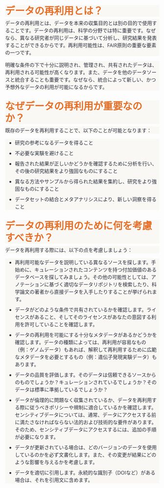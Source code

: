 <h2 id="データの再利用とは？" class="clickable-header top-level-header" style="box-sizing: border-box; margin-top: 2rem; margin-bottom: 0.5rem; line-height: 1.2; font-size: 2rem; font-family: 'Exo 2', sans-serif; color: #e5702a; background-color: #faf8f4;"><span style="box-sizing: border-box; font-weight: bolder;">データの再利用とは？</span></h2>
<p style="box-sizing: border-box; margin-top: 0px; margin-bottom: 1rem; color: #2a2e3d; font-family: 'Open Sans', sans-serif; font-size: 16px; background-color: #faf8f4;">データの再利用とは、データを本来の収集目的とは別の目的で使用することです。データの再利用は、科学の分野では特に重要です。なぜなら、異なる研究者が同じデータに基づいて分析し、研究結果を発表することができるからです。再利用可能性は、FAIR原則の重要な要素の一つです。</p>
<p style="box-sizing: border-box; margin-top: 0px; margin-bottom: 1rem; color: #2a2e3d; font-family: 'Open Sans', sans-serif; font-size: 16px; background-color: #faf8f4;">明確な条件の下で十分に説明され、管理され、共有されたデータは、再利用される可能性が高くなります。また、データを他のデータソースと統合することも重要です。なぜなら、統合によって新しい、かつ予想外なデータの利用が可能になるからです。</p>
<h2 id="なぜデータの再利用が重要なのか？" class="clickable-header top-level-header" style="box-sizing: border-box; margin-top: 2rem; margin-bottom: 0.5rem; line-height: 1.2; font-size: 2rem; font-family: 'Exo 2', sans-serif; color: #e5702a; background-color: #faf8f4;"><a class="anchorjs-link " aria-label="Anchor" data-anchorjs-icon="" href="https://rdmkit.rcos.nii.ac.jp/data-life-cycle/reusing#%E3%81%AA%E3%81%9C%E3%83%87%E3%83%BC%E3%82%BF%E3%81%AE%E5%86%8D%E5%88%A9%E7%94%A8%E3%81%8C%E9%87%8D%E8%A6%81%E3%81%AA%E3%81%AE%E3%81%8B%EF%BC%9F" style="box-sizing: border-box; color: #376ac3; text-decoration-line: none; font-variant-numeric: normal; font-variant-east-asian: normal; font-variant-alternates: normal; font-variant-position: normal; font-kerning: auto; font-optical-sizing: auto; font-feature-settings: normal; font-variation-settings: normal; font-weight: normal; font-stretch: normal; font-size: 1em; line-height: inherit; font-family: anchorjs-icons; position: absolute; margin-left: -1em; padding-right: 0.5em;"></a><span style="box-sizing: border-box; font-weight: bolder;">なぜデータの再利用が重要なのか？</span></h2>
<p style="box-sizing: border-box; margin-top: 0px; margin-bottom: 1rem; color: #2a2e3d; font-family: 'Open Sans', sans-serif; font-size: 16px; background-color: #faf8f4;">既存のデータを再利用することで、以下のことが可能となります：</p>
<ul style="box-sizing: border-box; padding-left: 2rem; margin-top: 0px; margin-bottom: 1rem; color: #2a2e3d; font-family: 'Open Sans', sans-serif; font-size: 16px; background-color: #faf8f4;">
<li style="box-sizing: border-box; margin: 10px 0px;">研究の参考になるデータを得ること</li>
<li style="box-sizing: border-box; margin: 10px 0px;">不必要な実験を避けること</li>
<li style="box-sizing: border-box; margin: 10px 0px;">報告された結果が正しいかどうかを確認するために分析を行い、その後の研究結果をより強固なものにすること</li>
<li style="box-sizing: border-box; margin: 10px 0px;">異なる方法やサンプルから得られた結果を集約し、研究をより強固なものにすること</li>
<li style="box-sizing: border-box; margin: 10px 0px;">データセットの結合とメタアナリシスにより、新しい洞察を得ること</li>
</ul>
<h2 id="データの再利用のために何を考慮すべきか？" class="clickable-header top-level-header" style="box-sizing: border-box; margin-top: 2rem; margin-bottom: 0.5rem; line-height: 1.2; font-size: 2rem; font-family: 'Exo 2', sans-serif; color: #e5702a; background-color: #faf8f4;"><a class="anchorjs-link " aria-label="Anchor" data-anchorjs-icon="" href="https://rdmkit.rcos.nii.ac.jp/data-life-cycle/reusing#%E3%83%87%E3%83%BC%E3%82%BF%E3%81%AE%E5%86%8D%E5%88%A9%E7%94%A8%E3%81%AE%E3%81%9F%E3%82%81%E3%81%AB%E4%BD%95%E3%82%92%E8%80%83%E6%85%AE%E3%81%99%E3%81%B9%E3%81%8D%E3%81%8B%EF%BC%9F" style="box-sizing: border-box; color: #376ac3; text-decoration-line: none; font-variant-numeric: normal; font-variant-east-asian: normal; font-variant-alternates: normal; font-variant-position: normal; font-kerning: auto; font-optical-sizing: auto; font-feature-settings: normal; font-variation-settings: normal; font-weight: normal; font-stretch: normal; font-size: 1em; line-height: inherit; font-family: anchorjs-icons; position: absolute; margin-left: -1em; padding-right: 0.5em;"></a><span style="box-sizing: border-box; font-weight: bolder;">データの再利用のために何を考慮すべきか？</span></h2>
<p style="box-sizing: border-box; margin-top: 0px; margin-bottom: 1rem; color: #2a2e3d; font-family: 'Open Sans', sans-serif; font-size: 16px; background-color: #faf8f4;">データを再利用する際には、以下の点を考慮しましょう：</p>
<p><i class="icon-arrow-up back-to-top" style="box-sizing: border-box; color: #2a2e3d; font-family: 'Open Sans', sans-serif; font-size: 16px; background-color: #faf8f4;"></i><span style="color: #2a2e3d; font-family: 'Open Sans', sans-serif; font-size: 16px; background-color: #faf8f4;"></span><i class="icon-arrow-up back-to-top" style="box-sizing: border-box; color: #2a2e3d; font-family: 'Open Sans', sans-serif; font-size: 16px; background-color: #faf8f4;"></i><span style="color: #2a2e3d; font-family: 'Open Sans', sans-serif; font-size: 16px; background-color: #faf8f4;"></span><i class="icon-arrow-up back-to-top" style="box-sizing: border-box; color: #2a2e3d; font-family: 'Open Sans', sans-serif; font-size: 16px; background-color: #faf8f4;"></i><span style="color: #2a2e3d; font-family: 'Open Sans', sans-serif; font-size: 16px; background-color: #faf8f4;"></span></p>
<ul style="box-sizing: border-box; padding-left: 2rem; margin-top: 0px; margin-bottom: 1rem; color: #2a2e3d; font-family: 'Open Sans', sans-serif; font-size: 16px; background-color: #faf8f4;">
<li style="box-sizing: border-box; margin: 10px 0px;">再利用可能なデータを説明している異なるソースを探します。手始めに、キュレーションされたコンテンツを持つ付加価値のあるデータベースを探してみましょう。その他の可能性としては、アノテーションに基づく適切なデータリポジトリを検索したり、科学論文の著者から直接データを入手したりすることが挙げられます。</li>
<li style="box-sizing: border-box; margin: 10px 0px;">データがどのような条件で共有されているかを確認します。ライセンスがあること、そしてそのライセンスがあなたの意図する利用を許可していることを確認します。</li>
<li style="box-sizing: border-box; margin: 10px 0px;">データの再利用を可能にする十分なメタデータがあるかどうかを確認します。データの種類によっては、再利用が容易なもの（例：ゲノムデータ）もあれば、解釈して再利用するために広範なメタデータを必要とするもの（例：遺伝子発現実験データ）もあります。</li>
<li style="box-sizing: border-box; margin: 10px 0px;">データの品質を評価します。そのデータは信頼できるソースからのものでしょうか？キュレーションされているでしょうか？そのデータは標準に準拠しているでしょうか？</li>
<li style="box-sizing: border-box; margin: 10px 0px;">データが倫理的に問題なく収集されているか、データを再利用する際に従うべきポリシーや規制に適合しているかを確認します。センシティブデータについては、通常、データにアクセスする前に満たさなければならない法的および技術的な要件があります。そのため、センシティブデータにアクセスするには、追加の手順が必要になります。</li>
<li style="box-sizing: border-box; margin: 10px 0px;">データが更新されている場合は、どのバージョンのデータを使用しているのかを必ず文書化します。また、その変更が結果にどのような影響を与えるかを考慮します。</li>
<li style="box-sizing: border-box; margin: 10px 0px;">データを適切に引用します。永続的な識別子（DOIなど）がある場合は、それを引用文に含めます。</li>
</ul>